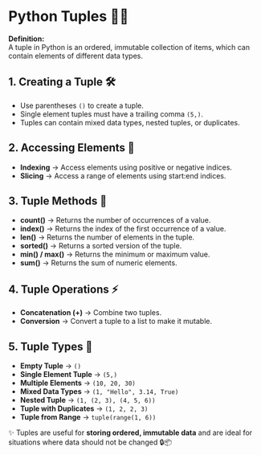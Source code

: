 # Python Tuples 🔗✨

**Definition:**  
A tuple in Python is an ordered, immutable collection of items, which can contain elements of different data types.


## 1. Creating a Tuple 🛠️
- Use parentheses `()` to create a tuple.  
- Single element tuples must have a trailing comma `(5,)`.  
- Tuples can contain mixed data types, nested tuples, or duplicates.  


## 2. Accessing Elements 🔎
- **Indexing** → Access elements using positive or negative indices.  
- **Slicing** → Access a range of elements using start:end indices.  


## 3. Tuple Methods 🧰
- **count()** → Returns the number of occurrences of a value.  
- **index()** → Returns the index of the first occurrence of a value.  
- **len()** → Returns the number of elements in the tuple.  
- **sorted()** → Returns a sorted version of the tuple.  
- **min() / max()** → Returns the minimum or maximum value.  
- **sum()** → Returns the sum of numeric elements.  


## 4. Tuple Operations ⚡
- **Concatenation (+)** → Combine two tuples.  
- **Conversion** → Convert a tuple to a list to make it mutable.  



## 5. Tuple Types 📂
- **Empty Tuple** → `()`  
- **Single Element Tuple** → `(5,)`  
- **Multiple Elements** → `(10, 20, 30)`  
- **Mixed Data Types** → `(1, "Hello", 3.14, True)`  
- **Nested Tuple** → `(1, (2, 3), (4, 5, 6))`  
- **Tuple with Duplicates** → `(1, 2, 2, 3)`  
- **Tuple from Range** → `tuple(range(1, 6))`  


✨ Tuples are useful for **storing ordered, immutable data** and are ideal for situations where data should not be changed 🔒📦
